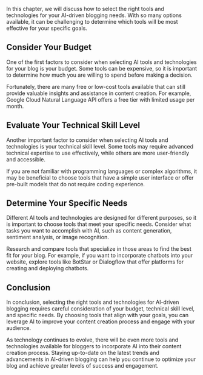 
In this chapter, we will discuss how to select the right tools and technologies for your AI-driven blogging needs. With so many options available, it can be challenging to determine which tools will be most effective for your specific goals.

Consider Your Budget
--------------------

One of the first factors to consider when selecting AI tools and technologies for your blog is your budget. Some tools can be expensive, so it is important to determine how much you are willing to spend before making a decision.

Fortunately, there are many free or low-cost tools available that can still provide valuable insights and assistance in content creation. For example, Google Cloud Natural Language API offers a free tier with limited usage per month.

Evaluate Your Technical Skill Level
-----------------------------------

Another important factor to consider when selecting AI tools and technologies is your technical skill level. Some tools may require advanced technical expertise to use effectively, while others are more user-friendly and accessible.

If you are not familiar with programming languages or complex algorithms, it may be beneficial to choose tools that have a simple user interface or offer pre-built models that do not require coding experience.

Determine Your Specific Needs
-----------------------------

Different AI tools and technologies are designed for different purposes, so it is important to choose tools that meet your specific needs. Consider what tasks you want to accomplish with AI, such as content generation, sentiment analysis, or image recognition.

Research and compare tools that specialize in those areas to find the best fit for your blog. For example, if you want to incorporate chatbots into your website, explore tools like BotStar or Dialogflow that offer platforms for creating and deploying chatbots.

Conclusion
----------

In conclusion, selecting the right tools and technologies for AI-driven blogging requires careful consideration of your budget, technical skill level, and specific needs. By choosing tools that align with your goals, you can leverage AI to improve your content creation process and engage with your audience.

As technology continues to evolve, there will be even more tools and technologies available for bloggers to incorporate AI into their content creation process. Staying up-to-date on the latest trends and advancements in AI-driven blogging can help you continue to optimize your blog and achieve greater levels of success and engagement.
